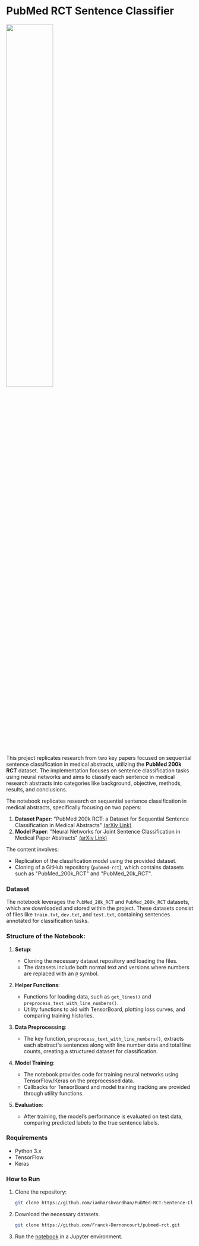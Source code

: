 
# PubMed RCT Sentence Classifier

<img src="https://encrypted-tbn0.gstatic.com/images?q=tbn:ANd9GcRZ4K3IMdG9fQT-Fz-H1RypHhjDHVzLkC5_CA&s" width=50%>

This project replicates research from two key papers focused on sequential sentence classification in medical abstracts, utilizing the **PubMed 200k RCT** dataset. The implementation focuses on sentence classification tasks using neural networks and aims to classify each sentence in medical research abstracts into categories like background, objective, methods, results, and conclusions.

The notebook replicates research on sequential sentence classification in medical abstracts, specifically focusing on two papers:

1. **Dataset Paper**: "PubMed 200k RCT: a Dataset for Sequential Sentence Classification in Medical Abstracts" [(arXiv Link)](https://arxiv.org/pdf/1710.06071)
2. **Model Paper**: "Neural Networks for Joint Sentence Classification in Medical Paper Abstracts" [(arXiv Link)](https://arxiv.org/pdf/1612.05251)

The content involves:

- Replication of the classification model using the provided dataset.
- Cloning of a GitHub repository (`pubmed-rct`), which contains datasets such as "PubMed_200k_RCT" and "PubMed_20k_RCT".

### Dataset
The notebook leverages the `PubMed_20k_RCT` and `PubMed_200k_RCT` datasets, which are downloaded and stored within the project. These datasets consist of files like `train.txt`, `dev.txt`, and `test.txt`, containing sentences annotated for classification tasks.

### Structure of the Notebook:
1. **Setup**: 
   - Cloning the necessary dataset repository and loading the files.
   - The datasets include both normal text and versions where numbers are replaced with an `@` symbol.
   
2. **Helper Functions**: 
   - Functions for loading data, such as `get_lines()` and `preprocess_text_with_line_numbers()`.
   - Utility functions to aid with TensorBoard, plotting loss curves, and comparing training histories.

3. **Data Preprocessing**:
   - The key function, `preprocess_text_with_line_numbers()`, extracts each abstract's sentences along with line number data and total line counts, creating a structured dataset for classification.

4. **Model Training**:
   - The notebook provides code for training neural networks using TensorFlow/Keras on the preprocessed data.
   - Callbacks for TensorBoard and model training tracking are provided through utility functions.

5. **Evaluation**:
   - After training, the model’s performance is evaluated on test data, comparing predicted labels to the true sentence labels.

### Requirements
- Python 3.x
- TensorFlow
- Keras

### How to Run
1. Clone the repository:
    ```bash
    git clone https://github.com/iamharshvardhan/PubMed-RCT-Sentence-Classifier.git
    ```
2. Download the necessary datasets.
    ```bash
    git clone https://github.com/Franck-Dernoncourt/pubmed-rct.git
    ```
3. Run the [notebook](pubmed_rct_sentence_classifier.ipynb) in a Jupyter environment.

